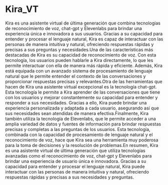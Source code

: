 # Kira_VT
Kira es una asistente virtual de última generación que combina tecnologías de reconocimiento de voz, chat-gpt y Elevenlabs para brindar una experiencia única e innovadora a sus usuarios.
Gracias a su capacidad para entender y procesar el lenguaje natural, Kira es capaz de interactuar con las personas de manera intuitiva y natural, ofreciendo respuestas rápidas y precisas a sus preguntas y necesidades.Una de las características más destacadas de Kira es su capacidad de reconocimiento de voz. Con esta tecnología, los usuarios pueden hablarle a Kira directamente, lo que les permite interactuar con ella de manera más rápida y eficiente. Además, Kira está equipada con un avanzado sistema de procesamiento de lenguaje natural que le permite entender el contexto de las conversaciones y proporcionar respuestas precisas y relevantes.Otra de las herramientas que hacen de Kira una asistente virtual excepcional es la tecnología chat-gpt. Esta tecnología le permite a Kira aprender de las conversaciones que tiene con los usuarios y mejorar constantemente su capacidad para entender y responder a sus necesidades. Gracias a ello, Kira puede brindar una experiencia personalizada y adaptada a cada usuario, asegurando así que sus necesidades sean atendidas de manera efectiva.Finalmente, Kira también utiliza la tecnología de Elevenlabs, que le permite acceder a una amplia variedad de datos y fuentes de información para brindar respuestas precisas y completas a las preguntas de los usuarios. Esta tecnología, combinada con la capacidad de procesamiento de lenguaje natural y el reconocimiento de voz, hace que Kira sea una herramienta muy poderosa para la toma de decisiones y la resolución de problemas.En resumen, Kira es una asistente virtual de última generación que utiliza tecnologías avanzadas como el reconocimiento de voz, chat-gpt y Elevenlabs para brindar una experiencia de usuario única e innovadora. Gracias a su capacidad para entender y procesar el lenguaje natural, Kira puede interactuar con las personas de manera intuitiva y natural, ofreciendo respuestas rápidas y precisas a sus necesidades y preguntas.
